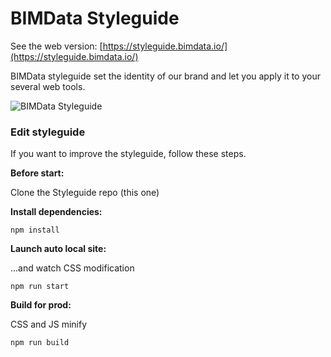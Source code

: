 # BIMData Styleguide
See the web version: [https://styleguide.bimdata.io/](https://styleguide.bimdata.io/)

BIMData styleguide set the identity of our brand and let you apply it to your several web tools.

![BIMData Styleguide](src/img/bimdata_styleguide.png)


### Edit styleguide
If you want to improve the styleguide, follow these steps.

__Before start:__

Clone the Styleguide repo (this one)


__Install dependencies:__

```
npm install
```


__Launch auto local site:__

...and watch CSS modification
```
npm run start
```


__Build for prod:__

CSS and JS minify
```
npm run build
```
